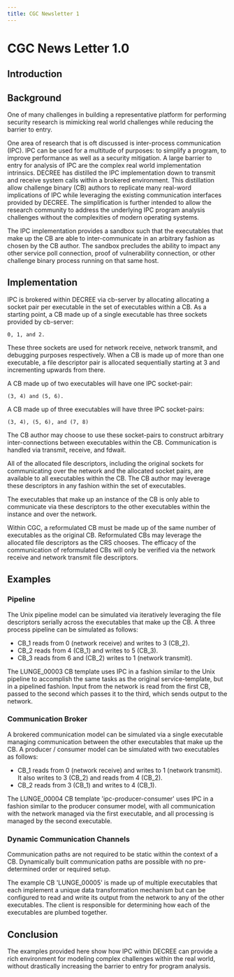```yaml
---
title: CGC Newsletter 1
---
```

# CGC News Letter 1.0

## Introduction

## Background

One of many challenges in building a representative platform for performing
security research is mimicking real world challenges 
while reducing the barrier to entry.

One area of research that is oft discussed is inter-process communication
(IPC).  IPC can be used for a multitude of purposes: to simplify a program,
to improve performance as well as a security mitigation.  A large barrier to
entry for analysis of IPC are the complex real world implementation intrinsics.
DECREE has distilled the IPC implementation down to transmit and receive
system calls within a brokered environment.  This distillation allow challenge
binary (CB) authors to replicate many real-word implications of IPC while
leveraging the existing communication interfaces provided by DECREE.
The simplification is further intended to allow the research community to
address the underlying IPC program analysis challenges without the complexities
of modern operating systems.

The IPC implementation provides a sandbox such that the executables that make
up the CB are able to inter-communicate in an arbitrary fashion as chosen by
the CB author. The sandbox precludes the ability to impact any other service
poll connection, proof of vulnerability connection, or other challenge
binary process running on that same host.

## Implementation

IPC is brokered within DECREE via cb-server by allocating allocating a socket
pair per executable in the set of executables within a CB.  As a starting
point, a CB made up of a single executable has three sockets provided by
cb-server:

    0, 1, and 2.

These three sockets are used for network receive, network transmit, and
debugging purposes respectively.  When a CB is made up of more than one
executable, a file descriptor pair is allocated sequentially starting at 3 and
incrementing upwards from there.

A CB made up of two executables will have one IPC socket-pair:

    (3, 4) and (5, 6).

A CB made up of three executables will have three IPC socket-pairs:

    (3, 4), (5, 6), and (7, 8)

The CB author may choose to use these socket-pairs to construct arbitrary
inter-connections between executables within the CB.  Communication is handled
via transmit, receive, and fdwait.


All of the allocated file descriptors, including the original sockets for
communicating over the network and the allocated socket pairs, are available to
all executables within the CB.  The CB author may leverage these descriptors in
any fashion within the set of executables.  

The executables that make up an instance of the CB is only able to communicate
via these descriptors to the other executables within the instance and over the
network.

Within CGC, a reformulated CB must be made up of the same number of executables
as the original CB.  Reformulated CBs may leverage the allocated file
descriptors as the CRS chooses.  The efficacy of the communication of
reformulated CBs will only be verified via the network receive and network
transmit file descriptors.

## Examples

### Pipeline

The Unix pipeline model can be simulated via iteratively leveraging the file
descriptors serially across the executables that make up the CB.  A three
process pipeline can be simulated as follows:

* CB_1 reads from 0 (network receive) and writes to 3 (CB_2).
* CB_2 reads from 4 (CB_1) and writes to 5 (CB_3).
* CB_3 reads from 6 and (CB_2) writes to 1 (network transmit).

The LUNGE_00003 CB template uses IPC in a fashion similar to the Unix
pipeline to accomplish the same tasks as the original service-template, but in
a pipelined fashion.  Input from the network is read from the first CB, passed
to the second which passes it to the third, which sends output to the network.

### Communication Broker

A brokered communication model can be simulated via a single executable
managing communication between the other executables that make up the CB.  A
producer / consumer model can be simulated with two executables as follows:

* CB_1 reads from 0 (network receive) and writes to 1 (network transmit). It also writes to 3 (CB_2) and reads from 4 (CB_2).
* CB_2 reads from 3 (CB_1) and writes to 4 (CB_1).

The LUNGE_00004 CB template 'ipc-producer-consumer' uses IPC in a fashion
similar to the producer consumer model, with all communication with the
network managed via the first executable, and all processing is managed by
the second executable.

### Dynamic Communication Channels

Communication paths are not required to be static within the context of a CB.
Dynamically built communication paths are possible with no pre-determined
order or required setup.

The example CB 'LUNGE_00005' is made up of multiple executables that each
implement a unique data transformation mechanism but can be configured to read
and write its output from the network to any of the other executables.  The
client is responsible for determining how each of the executables are plumbed
together.

## Conclusion

The examples provided here show how IPC within DECREE can provide a rich
environment for modeling complex challenges within the real world, without
drastically increasing the barrier to entry for program analysis.  

